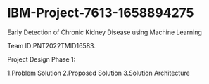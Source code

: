 # IBM-Project-7613-1658894275
Early Detection of Chronic Kidney Disease using Machine Learning

Team ID:PNT2022TMID16583.

Project Design Phase 1:

1.Problem Solution
2.Proposed Solution
3.Solution Architecture
